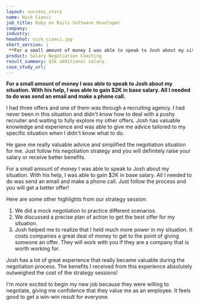 ```yaml
---
layout: success_story
name: Nick Cianci
job_title: Ruby on Rails Software Developer
company: 
industry: 
headshot: nick_cianci.jpg
short_version: |
 **For a small amount of money I was able to speak to Josh about my situation. With his help, I was able to gain $2K in base salary. All I needed to do was send an email and make a phone call.**
product: Salary Negotiation Coaching
result_summary: $2k additional salary.
case_study_url: 
---
```


**For a small amount of money I was able to speak to Josh about my situation. With his help, I was able to gain $2K in base salary. All I needed to do was send an email and make a phone call.**

I had three offers and one of them was through a recruiting agency. I had never been in this situation and didn't know how to deal with a pushy recruiter and waiting to fully explore my other offers. Josh has valuable knowledge and experience and was able to give me advice tailored to my specific situation when I didn't know what to do.

He gave me really valuable advice and simplified the negotiation situation for me. Just follow his negotiation strategy and you will definitely raise your salary or receive better benefits.

For a small amount of money I was able to speak to Josh about my situation. With his help, I was able to gain $2K in base salary. All I needed to do was send an email and make a phone call. Just follow the process and you will get a better offer!

Here are some other highlights from our strategy session:

1.  We did a mock negotiation to practice different scenarios.
2.  We discussed a precise plan of action to get the best offer for my situation.
3.  Josh helped me to realize that I held much more power in my situation. It costs companies a great deal of money to get to the point of giving someone an offer. They will work with you if they are a company that is worth working for.

Josh has a lot of great experience that really became valuable during the negotiation process. The benefits I received from this experience absolutely outweighed the cost of the strategy sessions!

I'm more excited to begin my new job because they were willing to negotiate, giving me confidence that they value me as an employee. It feels good to get a win-win result for everyone.